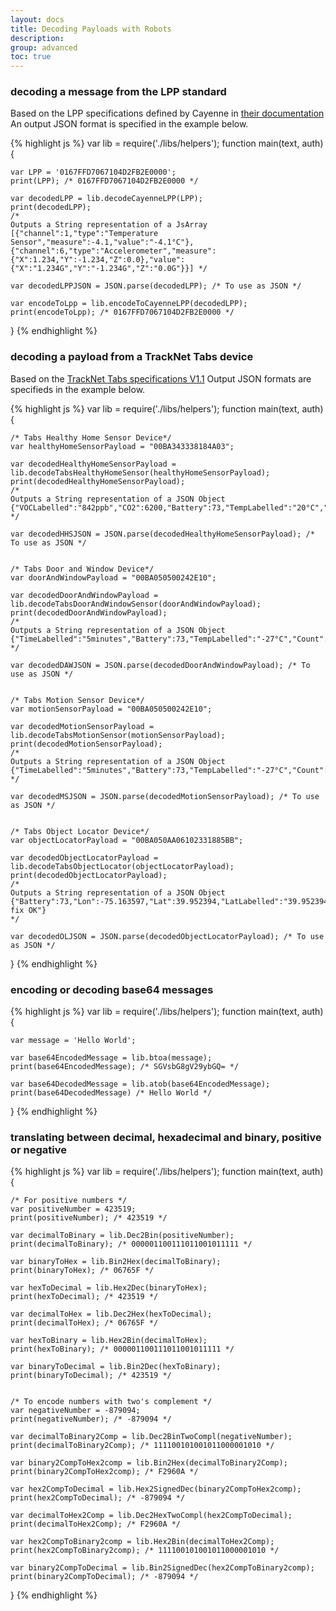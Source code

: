 ```yaml
---
layout: docs
title: Decoding Payloads with Robots
description:
group: advanced
toc: true
---
```


### decoding a message from the LPP standard

Based on the LPP specifications defined by Cayenne in [their documentation](https://mydevices.com/cayenne/docs/lora/#lora-cayenne-low-power-payload)
An output JSON format is specified in the example below.

{% highlight js %}
var lib = require('./libs/helpers');
function main(text, auth){

    var LPP = '0167FFD7067104D2FB2E0000';
    print(LPP); /* 0167FFD7067104D2FB2E0000 */

    var decodedLPP = lib.decodeCayenneLPP(LPP);
    print(decodedLPP);
    /*
    Outputs a String representation of a JsArray
    [{"channel":1,"type":"Temperature Sensor","measure":-4.1,"value":"-4.1°C"},{"channel":6,"type":"Accelerometer","measure":{"X":1.234,"Y":-1.234,"Z":0.0},"value":{"X":"1.234G","Y":"-1.234G","Z":"0.0G"}}] */

    var decodedLPPJSON = JSON.parse(decodedLPP); /* To use as JSON */

    var encodeToLpp = lib.encodeToCayenneLPP(decodedLPP);
    print(encodeToLpp); /* 0167FFD7067104D2FB2E0000 */
}
{% endhighlight %}

### decoding a payload from a TrackNet Tabs device

Based on the [TrackNet Tabs specifications V1.1](/assets/pdf/Tabs.Sensors.Application.Payload.Specification.V1.1.pdf)
Output JSON formats are specifieds in the example below.

{% highlight js %}
var lib = require('./libs/helpers');
function main(text, auth){

    /* Tabs Healthy Home Sensor Device*/
    var healthyHomeSensorPayload = "00BA343338184A03";

    var decodedHealthyHomeSensorPayload = lib.decodeTabsHealthyHomeSensor(healthyHomeSensorPayload);
    print(decodedHealthyHomeSensorPayload);
    /*
    Outputs a String representation of a JSON Object
    {"VOCLabelled":"842ppb","CO2":6200,"Battery":73,"TempLabelled":"20°C","VOC":842,"RH":51,"RHLabelled":"51%","BatteryVoltageLabelled":"3.5V","Temp":20,"BatteryVoltage":3.5,"CO2Labelled":"6200ppm","BatteryLabelled":"73%","Status":0}
    */

    var decodedHHSJSON = JSON.parse(decodedHealthyHomeSensorPayload); /* To use as JSON */


    /* Tabs Door and Window Device*/
    var doorAndWindowPayload = "00BA050500242E10";

    var decodedDoorAndWindowPayload = lib.decodeTabsDoorAndWindowSensor(doorAndWindowPayload);
    print(decodedDoorAndWindowPayload);
    /*
    Outputs a String representation of a JSON Object
    {"TimeLabelled":"5minutes","Battery":73,"TempLabelled":"-27°C","Count":1060388,"BatteryVoltageLabelled":"3.5V","Temp":-27,"BatteryVoltage":3.5,"BatteryLabelled":"73%","Time":5,"Status":"closed"}
    */

    var decodedDAWJSON = JSON.parse(decodedDoorAndWindowPayload); /* To use as JSON */


    /* Tabs Motion Sensor Device*/
    var motionSensorPayload = "00BA050500242E10";

    var decodedMotionSensorPayload = lib.decodeTabsMotionSensor(motionSensorPayload);
    print(decodedMotionSensorPayload);
    /*
    Outputs a String representation of a JSON Object
    {"TimeLabelled":"5minutes","Battery":73,"TempLabelled":"-27°C","Count":1060388,"BatteryVoltageLabelled":"3.5V","Temp":-27,"BatteryVoltage":3.5,"BatteryLabelled":"73%","Time":5,"Status":"free"}
    */

    var decodedMSJSON = JSON.parse(decodedMotionSensorPayload); /* To use as JSON */


    /* Tabs Object Locator Device*/
    var objectLocatorPayload = "00BA050AA06102331885BB";

    var decodedObjectLocatorPayload = lib.decodeTabsObjectLocator(objectLocatorPayload);
    print(decodedObjectLocatorPayload);
    /*
    Outputs a String representation of a JSON Object
    {"Battery":73,"Lon":-75.163597,"Lat":39.952394,"LatLabelled":"39.952394°","TempLabelled":"-27°C","Accuracy":128,"LonLabelled":"-75.163597°","BatteryVoltageLabelled":"3.5V","Temp":-27,"AccuracyLabelled":"128m","BatteryVoltage":3.5,"BatteryLabelled":"73%","Status":"GNSS fix OK"}
    */

    var decodedOLJSON = JSON.parse(decodedObjectLocatorPayload); /* To use as JSON */
}
{% endhighlight %}

### encoding or decoding base64 messages

{% highlight js %}
var lib = require('./libs/helpers');
function main(text, auth){

    var message = 'Hello World';

    var base64EncodedMessage = lib.btoa(message);
    print(base64EncodedMessage); /* SGVsbG8gV29ybGQ= */

    var base64DecodedMessage = lib.atob(base64EncodedMessage);
    print(base64DecodedMessage) /* Hello World */

}
{% endhighlight %}

### translating between decimal, hexadecimal and binary, positive or negative

{% highlight js %}
var lib = require('./libs/helpers');
function main(text, auth){

    /* For positive numbers */
    var positiveNumber = 423519;
    print(positiveNumber); /* 423519 */

    var decimalToBinary = lib.Dec2Bin(positiveNumber);
    print(decimalToBinary); /* 000001100111011001011111 */

    var binaryToHex = lib.Bin2Hex(decimalToBinary);
    print(binaryToHex); /* 06765F */

    var hexToDecimal = lib.Hex2Dec(binaryToHex);
    print(hexToDecimal); /* 423519 */

    var decimalToHex = lib.Dec2Hex(hexToDecimal);
    print(decimalToHex); /* 06765F */

    var hexToBinary = lib.Hex2Bin(decimalToHex);
    print(hexToBinary); /* 000001100111011001011111 */

    var binaryToDecimal = lib.Bin2Dec(hexToBinary);
    print(binaryToDecimal); /* 423519 */


    /* To encode numbers with two's complement */
    var negativeNumber = -879094;
    print(negativeNumber); /* -879094 */

    var decimalToBinary2Comp = lib.Dec2BinTwoCompl(negativeNumber);
    print(decimalToBinary2Comp); /* 111100101001011000001010 */

    var binary2CompToHex2comp = lib.Bin2Hex(decimalToBinary2Comp);
    print(binary2CompToHex2comp); /* F2960A */

    var hex2CompToDecimal = lib.Hex2SignedDec(binary2CompToHex2comp);
    print(hex2CompToDecimal); /* -879094 */

    var decimalToHex2Comp = lib.Dec2HexTwoCompl(hex2CompToDecimal);
    print(decimalToHex2Comp); /* F2960A */

    var hex2CompToBinary2comp = lib.Hex2Bin(decimalToHex2Comp);
    print(hex2CompToBinary2comp); /* 111100101001011000001010 */

    var binary2CompToDecimal = lib.Bin2SignedDec(hex2CompToBinary2comp);
    print(binary2CompToDecimal); /* -879094 */

}
{% endhighlight %}